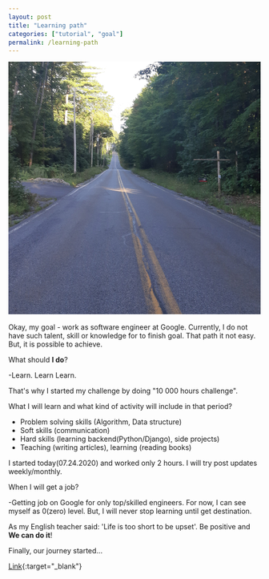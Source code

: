 ```yaml
---
layout: post
title: "Learning path"
categories: ["tutorial", "goal"]
permalink: /learning-path
---
```


![Algoritm](/assets/2020-07-24-learning-path/path.jpg)

Okay, my goal - work as software engineer at Google. Currently, I do not have such talent, skill or knowledge for to finish goal. That path it not easy. But, it is possible to achieve.

What should **I do**?

-Learn. Learn Learn.

That's why I started my challenge by doing "10 000 hours challenge".

What I will learn and what kind of activity will include in that period?

- Problem solving skills (Algorithm, Data structure)
- Soft skills (communication)
- Hard skills (learning backend(Python/Django), side projects)
- Teaching (writing articles), learning (reading books)

I started today(07.24.2020) and worked only 2 hours. I will try post updates weekly/monthly.

When I will get a job?

-Getting job on Google for only top/skilled engineers. For now, I can see myself as 0(zero) level. But, I will never stop learning until get destination.

As my English teacher said: 'Life is too short to be upset'. Be positive and **We can do it**!

Finally, our journey started...

[Link](https://ergashevn.blogspot.com/2020/07/learning-path.html){:target="_blank"}
